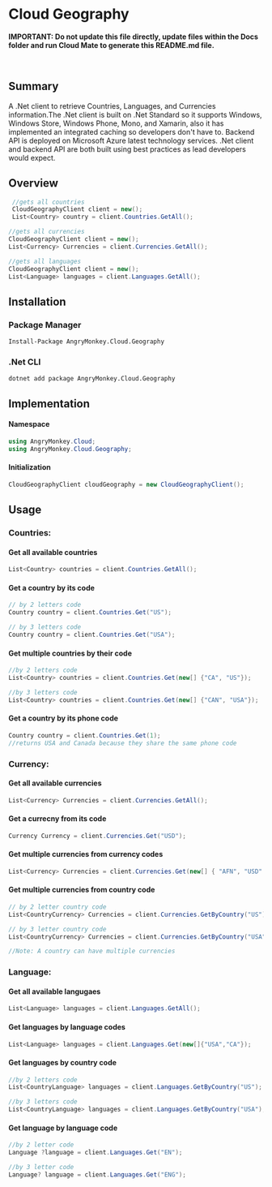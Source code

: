 # Cloud Geography

 **IMPORTANT: Do not update this file directly, update files within the Docs folder and run Cloud Mate to generate this README.md file.**

<br/>

## Summary
A .Net client to retrieve Countries, Languages, and Currencies information.The .Net client is built on .Net Standard so it supports Windows, Windows Store, Windows Phone, Mono, and Xamarin, also it has implemented an integrated caching so developers don't have to. Backend API is deployed on Microsoft Azure latest technology services. .Net client and backend API are both built using best practices as lead developers would expect.


## Overview
```cs
 //gets all countries
 CloudGeographyClient client = new();
 List<Country> country = client.Countries.GetAll();
```

```cs
//gets all currencies
CloudGeographyClient client = new();
List<Currency> Currencies = client.Currencies.GetAll();
```

```cs
//gets all languages
CloudGeographyClient client = new();
List<Language> languages = client.Languages.GetAll();
```

## Installation


### Package Manager

```batch
Install-Package AngryMonkey.Cloud.Geography
```

### .Net CLI
```
dotnet add package AngryMonkey.Cloud.Geography 
```


## Implementation


#### Namespace

```cs     
using AngryMonkey.Cloud;
using AngryMonkey.Cloud.Geography;
```

#### Initialization

```cs
CloudGeographyClient cloudGeography = new CloudGeographyClient();
```

## Usage
 

### Countries:

#### Get all available countries

```cs
List<Country> countries = client.Countries.GetAll();
```

#### Get a country by its code

 ```cs
 // by 2 letters code
Country country = client.Countries.Get("US");

// by 3 letters code
Country country = client.Countries.Get("USA");
```

#### Get multiple countries by their code
 

```cs
//by 2 letters code
List<Country> countries = client.Countries.Get(new[] {"CA", "US"});

//by 3 letters code
List<Country> countries = client.Countries.Get(new[] {"CAN", "USA"});
```
#### Get a country by its phone code
 
 ```cs
Country country = client.Countries.Get(1);
//returns USA and Canada because they share the same phone code
```

### Currency:

#### Get all available currencies

```cs
List<Currency> Currencies = client.Currencies.GetAll();
```
#### Get a currecny from its code
 ```cs
Currency Currency = client.Currencies.Get("USD");
```
#### Get multiple currencies from currency codes

```cs
List<Currency> Currencies = client.Currencies.Get(new[] { "AFN", "USD" });
```

#### Get  multiple currencies from country code

 ```cs
 // by 2 letter country code
List<CountryCurrency> Currencies = client.Currencies.GetByCountry("US");

 // by 3 letter country code
List<CountryCurrency> Currencies = client.Currencies.GetByCountry("USA");

//Note: A country can have multiple currencies
```

### Language:

#### Get all available langugaes

```cs
List<Language> languages = client.Languages.GetAll();
```

#### Get languages by language codes

```cs
List<Language> languages = client.Languages.Get(new[]{"USA","CA"});
```

#### Get languages by country code

```cs
//by 2 letters code
List<CountryLanguage> languages = client.Languages.GetByCountry("US");

//by 3 letters code
List<CountryLanguage> languages = client.Languages.GetByCountry("USA");
```

#### Get language by language code

 ```cs
 //by 2 letter code
Language ?language = client.Languages.Get("EN");

//by 3 letter code
Language? language = client.Languages.Get("ENG");
```
